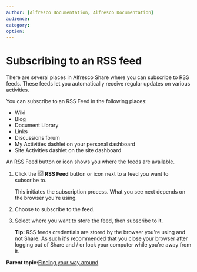 ```yaml
---
author: [Alfresco Documentation, Alfresco Documentation]
audience: 
category: 
option: 
---
```


# Subscribing to an RSS feed

There are several places in Alfresco Share where you can subscribe to RSS feeds. These feeds let you automatically receive regular updates on various activities.

You can subscribe to an RSS Feed in the following places:

-   Wiki
-   Blog
-   Document Library
-   Links
-   Discussions forum
-   My Activities dashlet on your personal dashboard
-   Site Activities dashlet on the site dashboard

An RSS Feed button or icon shows you where the feeds are available.

1.  Click the ![](../images/ico-rss.png) **RSS Feed** button or icon next to a feed you want to subscribe to.

    This initiates the subscription process. What you see next depends on the browser you're using.

2.  Choose to subscribe to the feed.

3.  Select where you want to store the feed, then subscribe to it.

    **Tip:** RSS feeds credentials are stored by the browser you're using and not Share. As such it's recommended that you close your browser after logging out of Share and / or lock your computer while you're away from it.


**Parent topic:**[Finding your way around](../concepts/sh-uh-introduction.md)

